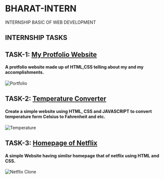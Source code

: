 # BHARAT-INTERN
INTERNSHIP BASIC OF WEB DEVELOPMENT
## INTERNSHIP TASKS
## TASK-1: [My Protfolio Website](https://github.com/ankit14120/BHARAT-INTERN/tree/main/MyPortfolio)
#### A protfolio website made up of HTML,CSS telling about my and my accomplishments.
![Portfolio](https://github.com/ankit14120/BAHARAT-INTERN/assets/98643213/e67ac082-8eb6-430e-8777-7e9020537699)
## TASK-2: [Temperature Converter](https://github.com/ankit14120/BHARAT-INTERN/tree/main/Temperature_Converter_Tool)
#### Create a simple website using HTML, CSS and JAVASCRIPT to convert temperature form Celsius to Fahrenheit and etc.
![Temperature](https://github.com/ankit14120/BHARAT-INTERN/assets/98643213/870292af-c229-44b6-bac2-d4722c728d1e)
## TASK-3: [Homepage of Netflix](https://github.com/ankit14120/BHARAT-INTERN/tree/main/NetFlix_HomePage)
#### A simple Website having similsr homepage that of netflix using HTML and CSS.
![Netflix Clone](https://github.com/ankit14120/BHARAT-INTERN/assets/98643213/034baf61-a5a7-4760-bb8c-1d550eda5428)
